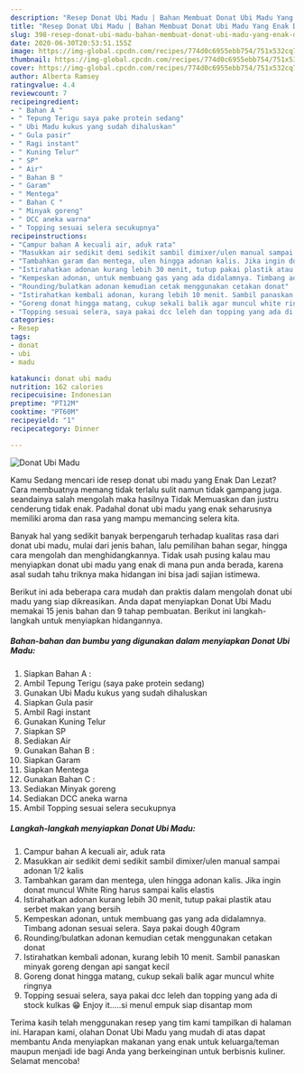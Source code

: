 ```yaml
---
description: "Resep Donat Ubi Madu | Bahan Membuat Donat Ubi Madu Yang Enak Dan Lezat"
title: "Resep Donat Ubi Madu | Bahan Membuat Donat Ubi Madu Yang Enak Dan Lezat"
slug: 398-resep-donat-ubi-madu-bahan-membuat-donat-ubi-madu-yang-enak-dan-lezat
date: 2020-06-30T20:53:51.155Z
image: https://img-global.cpcdn.com/recipes/774d0c6955ebb754/751x532cq70/donat-ubi-madu-foto-resep-utama.jpg
thumbnail: https://img-global.cpcdn.com/recipes/774d0c6955ebb754/751x532cq70/donat-ubi-madu-foto-resep-utama.jpg
cover: https://img-global.cpcdn.com/recipes/774d0c6955ebb754/751x532cq70/donat-ubi-madu-foto-resep-utama.jpg
author: Alberta Ramsey
ratingvalue: 4.4
reviewcount: 7
recipeingredient:
- " Bahan A "
- " Tepung Terigu saya pake protein sedang"
- " Ubi Madu kukus yang sudah dihaluskan"
- " Gula pasir"
- " Ragi instant"
- " Kuning Telur"
- " SP"
- " Air"
- " Bahan B "
- " Garam"
- " Mentega"
- " Bahan C "
- " Minyak goreng"
- " DCC aneka warna"
- " Topping sesuai selera secukupnya"
recipeinstructions:
- "Campur bahan A kecuali air, aduk rata"
- "Masukkan air sedikit demi sedikit sambil dimixer/ulen manual sampai adonan 1/2 kalis"
- "Tambahkan garam dan mentega, ulen hingga adonan kalis. Jika ingin donat muncul White Ring harus sampai kalis elastis"
- "Istirahatkan adonan kurang lebih 30 menit, tutup pakai plastik atau serbet makan yang bersih"
- "Kempeskan adonan, untuk membuang gas yang ada didalamnya. Timbang adonan sesuai selera. Saya pakai dough 40gram"
- "Rounding/bulatkan adonan kemudian cetak menggunakan cetakan donat"
- "Istirahatkan kembali adonan, kurang lebih 10 menit. Sambil panaskan minyak goreng dengan api sangat kecil"
- "Goreng donat hingga matang, cukup sekali balik agar muncul white ringnya"
- "Topping sesuai selera, saya pakai dcc leleh dan topping yang ada di stock kulkas 😁 Enjoy it.....si menul empuk siap disantap mom"
categories:
- Resep
tags:
- donat
- ubi
- madu

katakunci: donat ubi madu 
nutrition: 162 calories
recipecuisine: Indonesian
preptime: "PT12M"
cooktime: "PT60M"
recipeyield: "1"
recipecategory: Dinner

---
```



![Donat Ubi Madu](https://img-global.cpcdn.com/recipes/774d0c6955ebb754/751x532cq70/donat-ubi-madu-foto-resep-utama.jpg)

Kamu Sedang mencari ide resep donat ubi madu yang Enak Dan Lezat? Cara membuatnya memang tidak terlalu sulit namun tidak gampang juga. seandainya salah mengolah maka hasilnya Tidak Memuaskan dan justru cenderung tidak enak. Padahal donat ubi madu yang enak seharusnya memiliki aroma dan rasa yang mampu memancing selera kita.

Banyak hal yang sedikit banyak berpengaruh terhadap kualitas rasa dari donat ubi madu, mulai dari jenis bahan, lalu pemilihan bahan segar, hingga cara mengolah dan menghidangkannya. Tidak usah pusing kalau mau menyiapkan donat ubi madu yang enak di mana pun anda berada, karena asal sudah tahu triknya maka hidangan ini bisa jadi sajian istimewa.




Berikut ini ada beberapa cara mudah dan praktis dalam mengolah donat ubi madu yang siap dikreasikan. Anda dapat menyiapkan Donat Ubi Madu memakai 15 jenis bahan dan 9 tahap pembuatan. Berikut ini langkah-langkah untuk menyiapkan hidangannya.

<!--inarticleads1-->

##### Bahan-bahan dan bumbu yang digunakan dalam menyiapkan Donat Ubi Madu:

1. Siapkan  Bahan A :
1. Ambil  Tepung Terigu (saya pake protein sedang)
1. Gunakan  Ubi Madu kukus yang sudah dihaluskan
1. Siapkan  Gula pasir
1. Ambil  Ragi instant
1. Gunakan  Kuning Telur
1. Siapkan  SP
1. Sediakan  Air
1. Gunakan  Bahan B :
1. Siapkan  Garam
1. Siapkan  Mentega
1. Gunakan  Bahan C :
1. Sediakan  Minyak goreng
1. Sediakan  DCC aneka warna
1. Ambil  Topping sesuai selera secukupnya




<!--inarticleads2-->

##### Langkah-langkah menyiapkan Donat Ubi Madu:

1. Campur bahan A kecuali air, aduk rata
1. Masukkan air sedikit demi sedikit sambil dimixer/ulen manual sampai adonan 1/2 kalis
1. Tambahkan garam dan mentega, ulen hingga adonan kalis. Jika ingin donat muncul White Ring harus sampai kalis elastis
1. Istirahatkan adonan kurang lebih 30 menit, tutup pakai plastik atau serbet makan yang bersih
1. Kempeskan adonan, untuk membuang gas yang ada didalamnya. Timbang adonan sesuai selera. Saya pakai dough 40gram
1. Rounding/bulatkan adonan kemudian cetak menggunakan cetakan donat
1. Istirahatkan kembali adonan, kurang lebih 10 menit. Sambil panaskan minyak goreng dengan api sangat kecil
1. Goreng donat hingga matang, cukup sekali balik agar muncul white ringnya
1. Topping sesuai selera, saya pakai dcc leleh dan topping yang ada di stock kulkas 😁 Enjoy it.....si menul empuk siap disantap mom




Terima kasih telah menggunakan resep yang tim kami tampilkan di halaman ini. Harapan kami, olahan Donat Ubi Madu yang mudah di atas dapat membantu Anda menyiapkan makanan yang enak untuk keluarga/teman maupun menjadi ide bagi Anda yang berkeinginan untuk berbisnis kuliner. Selamat mencoba!
